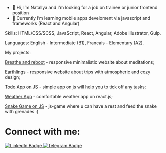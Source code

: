- 👋 Hi, I’m Natallya and I'm looking for a job on trainee or junior frontend position
- 👀 Currently I’m learning mobile apps develoment via javascript and frameworks (React and Angular)

Skills: HTML/CSS/SCSS, JavaScript, React, Angular, Adobe Illustrator, Gulp.

Languages: English - Intermediate (B1), Francais - Elementary (A2).

My projects: 

[Breathe and reboot](https://lepsvision.github.io/breathe-and-reboot/) - responsive minimalistic website 
about meditations;

[Earthlings](https://lepsvision.github.io/earthlings/) - responsive website about trips with atmospheric and cozy design;

[Todo App on JS](https://lepsvision.github.io/js-todo-app/) - simple app on js will help you to tick off any tasks;

[Weather App](https://lepsvision.github.io/react-js-app-weather/) - comfortable weather app on react.js;

[Snake Game on JS](https://lepsvision.github.io/js-snake/) - js-game where u can have a rest and feed the snake with grenades :)

# Connect with me:

<a href="https://www.linkedin.com/in/lepsvidze/">
    <img src="https://img.shields.io/badge/LinkedIn-blue?style=for-the-badge&logo=linkedin&logoColor=white" alt="LinkedIn Badge"/>
  </a>
<a href="https://t.me/lepsvidze">
    <img src="https://img.shields.io/badge/Telegram-blue?style=for-the-badge&logo=telegram&logoColor=white" alt="Telegram Badge"/>
  </a> 







